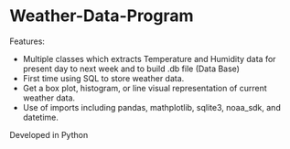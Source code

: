 # Weather-Data-Program

Features:
- Multiple classes which extracts Temperature and Humidity data for present day to next week and to build .db file (Data Base)
- First time using SQL to store weather data.
- Get a box plot, histogram, or line visual representation of current weather data.
- Use of imports including pandas, mathplotlib, sqlite3, noaa_sdk, and datetime.

Developed in Python

